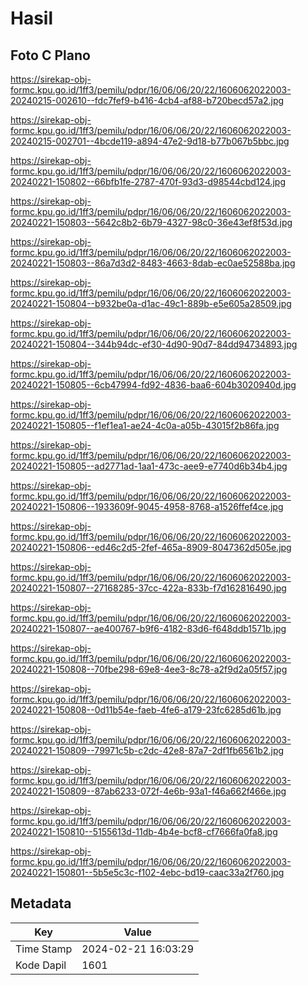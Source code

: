 # Hasil

## Foto C Plano

https://sirekap-obj-formc.kpu.go.id/1ff3/pemilu/pdpr/16/06/06/20/22/1606062022003-20240215-002610--fdc7fef9-b416-4cb4-af88-b720becd57a2.jpg

https://sirekap-obj-formc.kpu.go.id/1ff3/pemilu/pdpr/16/06/06/20/22/1606062022003-20240215-002701--4bcde119-a894-47e2-9d18-b77b067b5bbc.jpg

https://sirekap-obj-formc.kpu.go.id/1ff3/pemilu/pdpr/16/06/06/20/22/1606062022003-20240221-150802--66bfb1fe-2787-470f-93d3-d98544cbd124.jpg

https://sirekap-obj-formc.kpu.go.id/1ff3/pemilu/pdpr/16/06/06/20/22/1606062022003-20240221-150803--5642c8b2-6b79-4327-98c0-36e43ef8f53d.jpg

https://sirekap-obj-formc.kpu.go.id/1ff3/pemilu/pdpr/16/06/06/20/22/1606062022003-20240221-150803--86a7d3d2-8483-4663-8dab-ec0ae52588ba.jpg

https://sirekap-obj-formc.kpu.go.id/1ff3/pemilu/pdpr/16/06/06/20/22/1606062022003-20240221-150804--b932be0a-d1ac-49c1-889b-e5e605a28509.jpg

https://sirekap-obj-formc.kpu.go.id/1ff3/pemilu/pdpr/16/06/06/20/22/1606062022003-20240221-150804--344b94dc-ef30-4d90-90d7-84dd94734893.jpg

https://sirekap-obj-formc.kpu.go.id/1ff3/pemilu/pdpr/16/06/06/20/22/1606062022003-20240221-150805--6cb47994-fd92-4836-baa6-604b3020940d.jpg

https://sirekap-obj-formc.kpu.go.id/1ff3/pemilu/pdpr/16/06/06/20/22/1606062022003-20240221-150805--f1ef1ea1-ae24-4c0a-a05b-43015f2b86fa.jpg

https://sirekap-obj-formc.kpu.go.id/1ff3/pemilu/pdpr/16/06/06/20/22/1606062022003-20240221-150805--ad2771ad-1aa1-473c-aee9-e7740d6b34b4.jpg

https://sirekap-obj-formc.kpu.go.id/1ff3/pemilu/pdpr/16/06/06/20/22/1606062022003-20240221-150806--1933609f-9045-4958-8768-a1526ffef4ce.jpg

https://sirekap-obj-formc.kpu.go.id/1ff3/pemilu/pdpr/16/06/06/20/22/1606062022003-20240221-150806--ed46c2d5-2fef-465a-8909-8047362d505e.jpg

https://sirekap-obj-formc.kpu.go.id/1ff3/pemilu/pdpr/16/06/06/20/22/1606062022003-20240221-150807--27168285-37cc-422a-833b-f7d162816490.jpg

https://sirekap-obj-formc.kpu.go.id/1ff3/pemilu/pdpr/16/06/06/20/22/1606062022003-20240221-150807--ae400767-b9f6-4182-83d6-f648ddb1571b.jpg

https://sirekap-obj-formc.kpu.go.id/1ff3/pemilu/pdpr/16/06/06/20/22/1606062022003-20240221-150808--70fbe298-69e8-4ee3-8c78-a2f9d2a05f57.jpg

https://sirekap-obj-formc.kpu.go.id/1ff3/pemilu/pdpr/16/06/06/20/22/1606062022003-20240221-150808--0d11b54e-faeb-4fe6-a179-23fc6285d61b.jpg

https://sirekap-obj-formc.kpu.go.id/1ff3/pemilu/pdpr/16/06/06/20/22/1606062022003-20240221-150809--79971c5b-c2dc-42e8-87a7-2df1fb6561b2.jpg

https://sirekap-obj-formc.kpu.go.id/1ff3/pemilu/pdpr/16/06/06/20/22/1606062022003-20240221-150809--87ab6233-072f-4e6b-93a1-f46a662f466e.jpg

https://sirekap-obj-formc.kpu.go.id/1ff3/pemilu/pdpr/16/06/06/20/22/1606062022003-20240221-150810--5155613d-11db-4b4e-bcf8-cf7666fa0fa8.jpg

https://sirekap-obj-formc.kpu.go.id/1ff3/pemilu/pdpr/16/06/06/20/22/1606062022003-20240221-150801--5b5e5c3c-f102-4ebc-bd19-caac33a2f760.jpg


## Metadata

| Key        | Value               |
| ---------- | ------------------- |
| Time Stamp | 2024-02-21 16:03:29 |
| Kode Dapil | 1601                |



